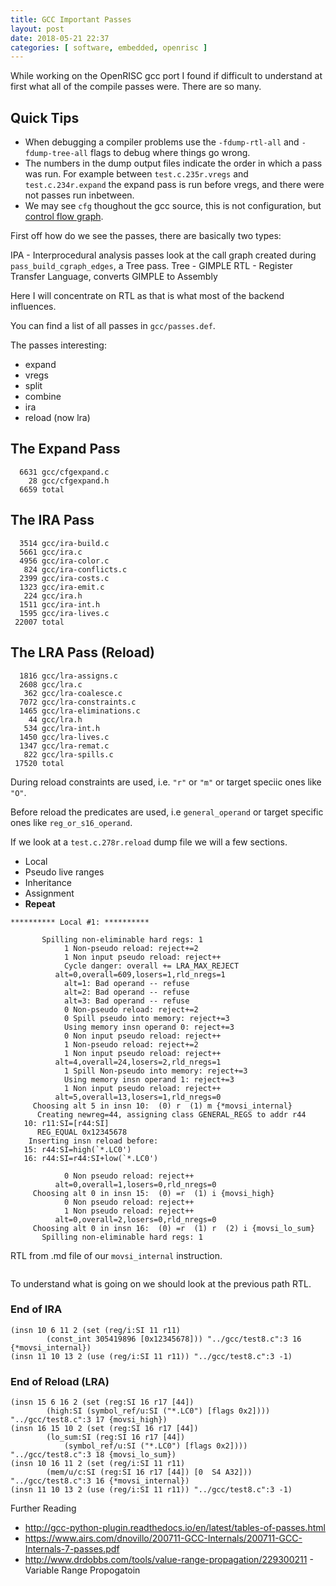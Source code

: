 ```yaml
---
title: GCC Important Passes
layout: post
date: 2018-05-21 22:37
categories: [ software, embedded, openrisc ]
---
```


While working on the OpenRISC gcc port I found if difficult to understand at
first what all of the compile passes were.  There are so many.

## Quick Tips

 - When debugging a compiler problems use the `-fdump-rtl-all` and
  `-fdump-tree-all` flags to debug where things go wrong.
 - The numbers in the dump output files indicate the order in which a pass was run. For
   example between `test.c.235r.vregs` and `test.c.234r.expand` the expand pass is run
   before vregs, and there were not passes run inbetween.
 - We may see `cfg` thoughout the gcc source, this is not configuration, but
   [control flow graph](https://en.wikipedia.org/wiki/Control_flow_graph).

First off how do we see the passes, there are basically two types:

 IPA - Interprocedural analysis passes look at the call graph created during `pass_build_cgraph_edges`, a Tree pass.
 Tree - GIMPLE
 RTL - Register Transfer Language, converts GIMPLE to Assembly

Here I will concentrate on RTL as that is what most of the backend influences.

You can find a list of all passes in `gcc/passes.def`.

The passes interesting:

 - expand
 - vregs
 - split
 - combine
 - ira
 - reload (now lra)

## The Expand Pass

```
  6631 gcc/cfgexpand.c
    28 gcc/cfgexpand.h
  6659 total
```

## The IRA Pass

```
  3514 gcc/ira-build.c
  5661 gcc/ira.c
  4956 gcc/ira-color.c
   824 gcc/ira-conflicts.c
  2399 gcc/ira-costs.c
  1323 gcc/ira-emit.c
   224 gcc/ira.h
  1511 gcc/ira-int.h
  1595 gcc/ira-lives.c
 22007 total
```

## The LRA Pass (Reload)

```
  1816 gcc/lra-assigns.c
  2608 gcc/lra.c
   362 gcc/lra-coalesce.c
  7072 gcc/lra-constraints.c
  1465 gcc/lra-eliminations.c
    44 gcc/lra.h
   534 gcc/lra-int.h
  1450 gcc/lra-lives.c
  1347 gcc/lra-remat.c
   822 gcc/lra-spills.c
 17520 total
```

During reload constraints are used, i.e. `"r"` or `"m"` or target speciic ones
like `"O"`.

Before reload the predicates are used, i.e `general_operand` or target specific
ones like `reg_or_s16_operand`.

If we look at a `test.c.278r.reload` dump file we will a few sections.

 - Local
 - Pseudo live ranges
 - Inheritance
 - Assignment
 - **Repeat**

```
********** Local #1: **********

	   Spilling non-eliminable hard regs: 1
            1 Non-pseudo reload: reject+=2
            1 Non input pseudo reload: reject++
            Cycle danger: overall += LRA_MAX_REJECT
          alt=0,overall=609,losers=1,rld_nregs=1
            alt=1: Bad operand -- refuse
            alt=2: Bad operand -- refuse
            alt=3: Bad operand -- refuse
            0 Non-pseudo reload: reject+=2
            0 Spill pseudo into memory: reject+=3
            Using memory insn operand 0: reject+=3
            0 Non input pseudo reload: reject++
            1 Non-pseudo reload: reject+=2
            1 Non input pseudo reload: reject++
          alt=4,overall=24,losers=2,rld_nregs=1
            1 Spill Non-pseudo into memory: reject+=3
            Using memory insn operand 1: reject+=3
            1 Non input pseudo reload: reject++
          alt=5,overall=13,losers=1,rld_nregs=0
	 Choosing alt 5 in insn 10:  (0) r  (1) m {*movsi_internal}
      Creating newreg=44, assigning class GENERAL_REGS to addr r44
   10: r11:SI=[r44:SI]
      REG_EQUAL 0x12345678
    Inserting insn reload before:
   15: r44:SI=high(`*.LC0')
   16: r44:SI=r44:SI+low(`*.LC0')

            0 Non pseudo reload: reject++
          alt=0,overall=1,losers=0,rld_nregs=0
	 Choosing alt 0 in insn 15:  (0) =r  (1) i {movsi_high}
            0 Non pseudo reload: reject++
            1 Non pseudo reload: reject++
          alt=0,overall=2,losers=0,rld_nregs=0
	 Choosing alt 0 in insn 16:  (0) =r  (1) r  (2) i {movsi_lo_sum}
	   Spilling non-eliminable hard regs: 1

```


RTL from .md file of our `movsi_internal` instruction.

```

```

To understand what is going on we should look at the previous path RTL.

### End of IRA

```
(insn 10 6 11 2 (set (reg/i:SI 11 r11)
        (const_int 305419896 [0x12345678])) "../gcc/test8.c":3 16 {*movsi_internal})
(insn 11 10 13 2 (use (reg/i:SI 11 r11)) "../gcc/test8.c":3 -1)
```

### End of Reload (LRA)
```
(insn 15 6 16 2 (set (reg:SI 16 r17 [44])
        (high:SI (symbol_ref/u:SI ("*.LC0") [flags 0x2]))) "../gcc/test8.c":3 17 {movsi_high})
(insn 16 15 10 2 (set (reg:SI 16 r17 [44])
        (lo_sum:SI (reg:SI 16 r17 [44])
            (symbol_ref/u:SI ("*.LC0") [flags 0x2]))) "../gcc/test8.c":3 18 {movsi_lo_sum})
(insn 10 16 11 2 (set (reg/i:SI 11 r11)
        (mem/u/c:SI (reg:SI 16 r17 [44]) [0  S4 A32])) "../gcc/test8.c":3 16 {*movsi_internal})
(insn 11 10 13 2 (use (reg/i:SI 11 r11)) "../gcc/test8.c":3 -1)
```

Further Reading
 - http://gcc-python-plugin.readthedocs.io/en/latest/tables-of-passes.html
 - https://www.airs.com/dnovillo/200711-GCC-Internals/200711-GCC-Internals-7-passes.pdf
 - http://www.drdobbs.com/tools/value-range-propagation/229300211 - Variable Range Propogatoin
